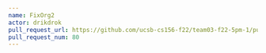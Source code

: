 ```yaml
---
name: FixOrg2
actor: drikdrok
pull_request_url: https://github.com/ucsb-cs156-f22/team03-f22-5pm-1/pull/80
pull_request_num: 80
---
```

